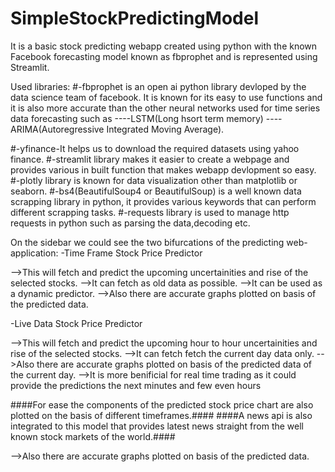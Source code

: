 # SimpleStockPredictingModel
It is a basic stock predicting webapp created using python with the known Facebook forecasting model known as fbprophet and is represented using Streamlit.

Used libraries:
  #-fbprophet is an open ai python library devloped by the data science team of facebook. It is known for its easy to use functions and it is also more accurate than the other neural networks used for time series data forecasting such as
  ----LSTM(Long hsort term memory)
  ----ARIMA(Autoregressive Integrated Moving Average).
  
  #-yfinance-It helps us to download the required datasets using yahoo finance.
  #-streamlit library makes it easier to create a webpage and provides various in built function that makes webapp devlopment so easy.
  #-plotly library is known for data visualization other than matplotlib or seaborn.
  #-bs4(BeautifulSoup4 or BeautifulSoup) is a well known data scrapping library in python, it provides various keywords that can perform different scrapping tasks.
  #-requests library is used to manage http requests in python such as parsing the data,decoding etc. 

On the sidebar we could see the two bifurcations of the predicting web-application:
  -Time Frame Stock Price Predictor
  
  -->This will fetch and predict the upcoming uncertainities and rise of the selected stocks.
  -->It can fetch as old data as possible.
  -->It can be used as a dynamic predictor.
  -->Also there are accurate graphs plotted on basis of the predicted data.
  
  -Live Data Stock Price Predictor
  
  -->This will fetch and predict the upcoming hour to hour uncertainities and rise of the selected stocks.
  -->It can fetch fetch the current day data only.
  -->Also there are accurate graphs plotted on basis of the predicted data of the current day.
  -->It is more benificial for real time trading as it could provide the predictions the next minutes and few even hours



####For ease the components of the predicted stock price chart are also plotted on the basis of different timeframes.####
####A news api is also integrated to this model that provides latest news straight from the well known stock markets of the world.####
  
  
  
  
  
  
  
  
  
  
  
  
  
  
  
  -->Also there are accurate graphs plotted on basis of the predicted data.
